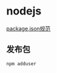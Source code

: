 # nodejs

[package.json规范](http://javascript.ruanyifeng.com/nodejs/packagejson.html)




## 发布包
```javascript
npm adduser 
```